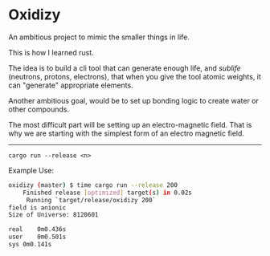 # Oxidizy

An ambitious project to mimic the smaller things in life.

This is how I learned rust.

The idea is to build a cli tool that can generate enough life, and *sublife* (neutrons, protons, electrons), that when you give the tool atomic weights, it can "generate" appropriate elements.

Another ambitious goal, would be to set up bonding logic to create water or other compounds.

The most difficult part will be setting up an electro-magnetic field. That is why we are starting with the simplest form of an electro magnetic field.

***

`cargo run --release <n>`

Example Use:

```bash
oxidizy (master) $ time cargo run --release 200
    Finished release [optimized] target(s) in 0.02s
     Running `target/release/oxidizy 200`
field is anionic
Size of Universe: 8120601

real	0m0.436s
user	0m0.501s
sys	0m0.141s
```
